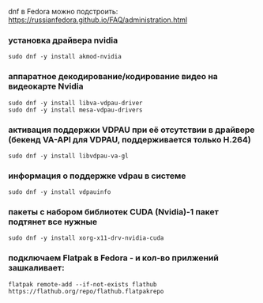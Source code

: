 dnf в Fedora можно подстроить: https://russianfedora.github.io/FAQ/administration.html  

### установка драйвера nvidia
```
sudo dnf -y install akmod-nvidia
```
### аппаратное декодирование/кодирование видео на видеокарте Nvidia
```
sudo dnf -y install libva-vdpau-driver
sudo dnf -y install mesa-vdpau-drivers
```
### активация поддержки VDPAU при её отсутствии в драйвере (бекенд VA-API для VDPAU, поддерживается только H.264)
```
sudo dnf -y install libvdpau-va-gl
```
### информация о поддержке vdpau в системе
```
sudo dnf -y install vdpauinfo
```
### пакеты с набором библиотек CUDA (Nvidia)-1 пакет подтянет все нужные
```
sudo dnf -y install xorg-x11-drv-nvidia-cuda
```
### подключаем Flatpak в Fedora - и кол-во прилжений зашкаливает:  
```
flatpak remote-add --if-not-exists flathub https://flathub.org/repo/flathub.flatpakrepo
```
